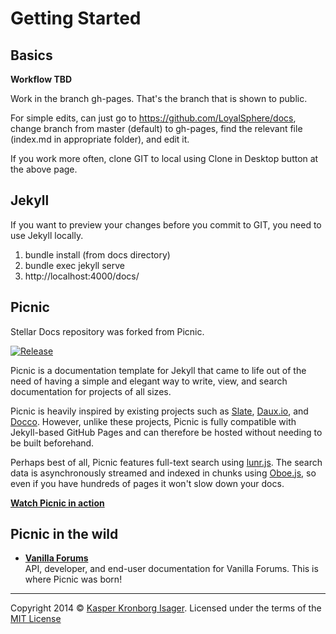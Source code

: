# Getting Started
## Basics
**Workflow TBD**

Work in the branch gh-pages. That's the branch that is shown to public.

For simple edits, can just go to https://github.com/LoyalSphere/docs, change branch from master (default) to gh-pages, find the relevant file (index.md in appropriate folder), and edit it.

If you work more often, clone GIT to local using Clone in Desktop button at the above page.

## Jekyll
If you want to preview your changes before you commit to GIT, you need to use Jekyll locally.

1. bundle install (from docs directory)
2. bundle exec jekyll serve
3. http://localhost:4000/docs/


## Picnic
Stellar Docs repository was forked from Picnic.

[![Release](http://img.shields.io/github/release/kasperisager/picnic.svg?style=flat)](https://github.com/kasperisager/picnic/releases)

Picnic is a documentation template for Jekyll that came to life out of the need of having a simple and elegant way to write, view, and search documentation for projects of all sizes.

Picnic is heavily inspired by existing projects such as [Slate](https://github.com/tripit/slate), [Daux.io](https://github.com/justinwalsh/daux.io), and [Docco](https://github.com/jashkenas/docco). However, unlike these projects, Picnic is fully compatible with Jekyll-based GitHub Pages and can therefore be hosted without needing to be built beforehand.

Perhaps best of all, Picnic features full-text search using [lunr.js](http://lunrjs.com/). The search data is asynchronously streamed and indexed in chunks using [Oboe.js](http://oboejs.com/), so even if you have hundreds of pages it won't slow down your docs.

[__Watch Picnic in action__](https://kasperisager.github.io/picnic)

## Picnic in the wild

- [__Vanilla Forums__](https://vanillaforums.github.io/VanillaDocs)  
  API, developer, and end-user documentation for Vanilla Forums. This is where Picnic was born!

---
Copyright 2014 © [Kasper Kronborg Isager](http://kasperisager.github.io). Licensed under the terms of the [MIT License](LICENSE.md)

